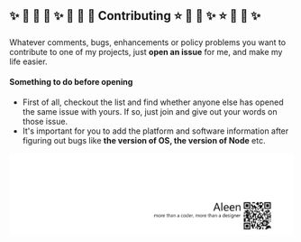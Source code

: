 ## :sparkles: :dizzy: :star2: :star2: :sparkles: :dizzy: :star2: :star2: Contributing :star: :star2: :dizzy: :sparkles:  :star: :star2: :dizzy: :sparkles:

Whatever comments, bugs, enhancements or policy problems you want to contribute to one of my projects, just **open an issue** for me, and make my life easier.

#### Something to do before opening

- First of all, checkout the list and find whether anyone else has opened the same issue with yours. If so, just join and give out your words on those issue.
- It's important for you to add the platform and software information after figuring out bugs like **the version of OS, the version of Node** etc.


<a href="http://aleen42.github.io/" target="_blank" ><img src="./pic/tail.gif"></a>
